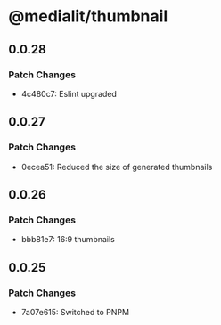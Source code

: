 # @medialit/thumbnail

## 0.0.28

### Patch Changes

- 4c480c7: Eslint upgraded

## 0.0.27

### Patch Changes

- 0ecea51: Reduced the size of generated thumbnails

## 0.0.26

### Patch Changes

- bbb81e7: 16:9 thumbnails

## 0.0.25

### Patch Changes

- 7a07e615: Switched to PNPM
